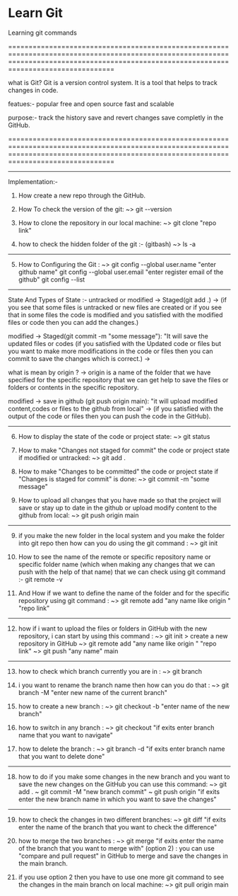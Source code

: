 # Learn Git
Learning git commands

============================================================================================================================================================================================

what is Git?
Git is a version control system.
It is a tool that helps to track changes in code.

featues:-
popular 
free and open source
fast and scalable

purpose:-
track the history 
save and revert changes
save completly in the GitHub.

============================================================================================================================================================================================


--------------------------------------------------------------------------------------------------------------------------------------------------------------------------------------------

Implementation:-

1) How create a new repo through the GitHub.

2) How To check the version of the git: ~> git --version

3) How to clone the repository in our local machine: ~> git clone "repo link"

4) how to check the hidden folder of the git :- (gitbash) ~> ls -a

--------------------------------------------------------------------------------------------------------------------------------------------------------------------------------------------



5) How to Configuring the Git : ~> git config --global user.name "enter github name"
                                   git config --global user.email "enter register email of the github"
			           git config --list



--------------------------------------------------------------------------------------------------------------------------------------------------------------------------------------------

State And Types of State :- 
untracked or modified -> Staged(git add .) -> 
(if you see that some files is untracked or new files are created or if you see that in some files the code is modified and you satisfied with the modified files or code then you can add the changes.)

modified -> Staged(git commit -m "some message"): "It will save the updated files or codes 
(if you satisfied with the Updated code or files but you want to make more modifications in the code or files then you can commit to save the changes which is correct.) -> 

what is mean by origin ?
-> origin is a name of the folder that we have specified for the specific repository that we can get help to save the files or folders or contents in the specific repository.

modified -> save in github (git push origin main): "it will upload modified content,codes or files to the github from local" ->
(if you satisfied with the output of the code or files then you can push the code in the GitHub).

--------------------------------------------------------------------------------------------------------------------------------------------------------------------------------------------

6) How to display the state of the code or project state: ~> git status

7) How to make "Changes not staged for commit" the code or project state if modified or untracked: ~> git add .

8) How to make "Changes to be committed" the code or project state if "Changes is staged for commit" is done: ~> git commit -m "some message"

8) How to upload all changes that you have made so that the project will save or stay up to date in the github or upload modify content to the github from local: ~> git push origin main
--------------------------------------------------------------------------------------------------------------------------------------------------------------------------------------------

9) if you make the new folder in the local system and you make the folder into git repo then how can you do using the git command : ~> git init

10) How to see the name of the remote or specific repository name or specific folder name (which when making any changes that we can push with the help of that name) that we can check using git command :- git remote -v

11) And How if we want to define the name of the folder and for the specific repository using git command : ~> git remote add "any name like origin " "repo link"
--------------------------------------------------------------------------------------------------------------------------------------------------------------------------------------------

12) how if i want to upload the files or folders in GitHub with the new repository, i can start by using this command : 
                     ~> git init
                     >  create a new repository in GitHub
                     ~> git remote add "any name like origin " "repo link"
		             ~> git push "any name" main

--------------------------------------------------------------------------------------------------------------------------------------------------------------------------------------------

13) how to check which branch currently you are in : ~> git branch

14) i you want to rename the branch name then how can you do that : ~> git branch -M "enter new name of the current branch"

15) how to create a new branch : ~> git checkout -b "enter name of the new branch"

16) how to switch in any branch : ~> git checkout "if exits enter branch name that you want to navigate"

17) how to delete the branch : ~> git branch -d "if exits enter branch name that you want to delete done"

--------------------------------------------------------------------------------------------------------------------------------------------------------------------------------------------

18) how to do if you make some changes in the new branch and you want to save the new changes on the GitHub you can use this command:
~> git add .
~  git commit -M "new branch commit"
~  git push origin "if exits enter the new branch name in which you want to save the changes"
--------------------------------------------------------------------------------------------------------------------------------------------------------------------------------------------

19) how to check the changes in two different branches: ~> git diff "if exits enter the name of the branch that you want to check the difference"

20) how to merge the two branches : ~> git merge "if exits enter the name of the branch that you want to merge with"
(option 2) : you can use "compare and pull request" in GitHub to merge and save the changes in the main branch.

21) if you use option 2 then you have to use one more git command to see the changes in the main branch on local machine: ~> git pull origin main
